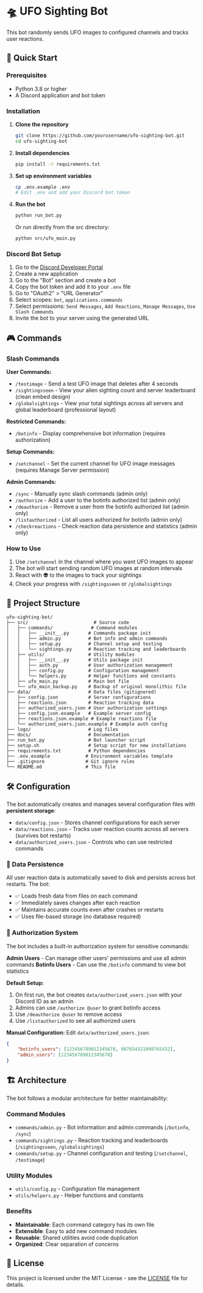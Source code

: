 # 🛸 UFO Sighting Bot

This bot randomly sends UFO images to configured channels and tracks user reactions.

## 🚀 Quick Start

### Prerequisites

- Python 3.8 or higher
- A Discord application and bot token

### Installation

1. **Clone the repository**
   ```bash
   git clone https://github.com/yourusername/ufo-sighting-bot.git
   cd ufo-sighting-bot
   ```

2. **Install dependencies**
   ```bash
   pip install -r requirements.txt
   ```

3. **Set up environment variables**
   ```bash
   cp .env.example .env
   # Edit .env and add your Discord bot token
   ```

4. **Run the bot**
   ```bash
   python run_bot.py
   ```
   
   Or run directly from the src directory:
   ```bash
   python src/ufo_main.py
   ```

### Discord Bot Setup

1. Go to the [Discord Developer Portal](https://discord.com/developers/applications)
2. Create a new application
3. Go to the "Bot" section and create a bot
4. Copy the bot token and add it to your `.env` file
5. Go to "OAuth2" > "URL Generator"
6. Select scopes: `bot`, `applications.commands`
7. Select permissions: `Send Messages`, `Add Reactions`, `Manage Messages`, `Use Slash Commands`
8. Invite the bot to your server using the generated URL

## 🎮 Commands

### Slash Commands

**User Commands:**
- `/testimage` - Send a test UFO image that deletes after 4 seconds
- `/sightingsseen` - View your alien sighting count and server leaderboard (clean embed design)
- `/globalsightings` - View your total sightings across all servers and global leaderboard (professional layout)

**Restricted Commands:**
- `/botinfo` - Display comprehensive bot information (requires authorization)

**Setup Commands:**
- `/setchannel` - Set the current channel for UFO image messages (requires Manage Server permission)

**Admin Commands:**
- `/sync` - Manually sync slash commands (admin only)
- `/authorize` - Add a user to the botinfo authorized list (admin only)
- `/deauthorize` - Remove a user from the botinfo authorized list (admin only)
- `/listauthorized` - List all users authorized for botinfo (admin only)
- `/checkreactions` - Check reaction data persistence and statistics (admin only)

### How to Use

1. Use `/setchannel` in the channel where you want UFO images to appear
2. The bot will start sending random UFO images at random intervals
3. React with 👽 to the images to track your sightings
4. Check your progress with `/sightingsseen` or `/globalsightings`

## 📁 Project Structure

```
ufo-sighting-bot/
├── src/                        # Source code
│   ├── commands/              # Command modules
│   │   ├── __init__.py       # Commands package init
│   │   ├── admin.py          # Bot info and admin commands
│   │   ├── setup.py          # Channel setup and testing
│   │   └── sightings.py      # Reaction tracking and leaderboards
│   ├── utils/                # Utility modules
│   │   ├── __init__.py       # Utils package init
│   │   ├── auth.py           # User authorization management
│   │   ├── config.py         # Configuration management
│   │   └── helpers.py        # Helper functions and constants
│   ├── ufo_main.py           # Main bot file
│   └── ufo_main_backup.py    # Backup of original monolithic file
├── data/                     # Data files (gitignored)
│   ├── config.json           # Server configurations
│   ├── reactions.json        # Reaction tracking data
│   ├── authorized_users.json # User authorization settings
│   ├── config.json.example   # Example server config
│   ├── reactions.json.example # Example reactions file
│   └── authorized_users.json.example # Example auth config
├── logs/                     # Log files
├── docs/                     # Documentation
├── run_bot.py                # Bot launcher script
├── setup.sh                  # Setup script for new installations
├── requirements.txt          # Python dependencies
├── .env.example             # Environment variables template
├── .gitignore               # Git ignore rules
└── README.md                # This file
```

## 🛠️ Configuration

The bot automatically creates and manages several configuration files with **persistent storage**:

- `data/config.json` - Stores channel configurations for each server
- `data/reactions.json` - Tracks user reaction counts across all servers (survives bot restarts)
- `data/authorized_users.json` - Controls who can use restricted commands

### 💾 Data Persistence

All user reaction data is automatically saved to disk and persists across bot restarts. The bot:
- ✅ Loads fresh data from files on each command
- ✅ Immediately saves changes after each reaction
- ✅ Maintains accurate counts even after crashes or restarts
- ✅ Uses file-based storage (no database required)

### 🔐 Authorization System

The bot includes a built-in authorization system for sensitive commands:

**Admin Users** - Can manage other users' permissions and use all admin commands
**Botinfo Users** - Can use the `/botinfo` command to view bot statistics

**Default Setup:**
1. On first run, the bot creates `data/authorized_users.json` with your Discord ID as an admin
2. Admins can use `/authorize @user` to grant botinfo access
3. Use `/deauthorize @user` to remove access
4. Use `/listauthorized` to see all authorized users

**Manual Configuration:**
Edit `data/authorized_users.json`:
```json
{
    "botinfo_users": [123456789012345678, 987654321098765432],
    "admin_users": [123456789012345678]
}
```

## 🏗️ Architecture

The bot follows a modular architecture for better maintainability:

### **Command Modules**
- `commands/admin.py` - Bot information and admin commands (`/botinfo`, `/sync`)
- `commands/sightings.py` - Reaction tracking and leaderboards (`/sightingsseen`, `/globalsightings`)
- `commands/setup.py` - Channel configuration and testing (`/setchannel`, `/testimage`)

### **Utility Modules**
- `utils/config.py` - Configuration file management
- `utils/helpers.py` - Helper functions and constants

### **Benefits**
- **Maintainable**: Each command category has its own file
- **Extensible**: Easy to add new command modules
- **Reusable**: Shared utilities avoid code duplication
- **Organized**: Clear separation of concerns

## 📜 License

This project is licensed under the MIT License - see the [LICENSE](LICENSE) file for details.